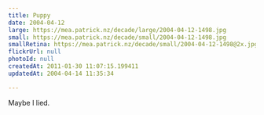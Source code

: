 ```yaml
---
title: Puppy
date: 2004-04-12
large: https://mea.patrick.nz/decade/large/2004-04-12-1498.jpg
small: https://mea.patrick.nz/decade/small/2004-04-12-1498.jpg
smallRetina: https://mea.patrick.nz/decade/small/2004-04-12-1498@2x.jpg
flickrUrl: null
photoId: null
createdAt: 2011-01-30 11:07:15.199411
updatedAt: 2004-04-14 11:35:34

---
```

Maybe I lied.
